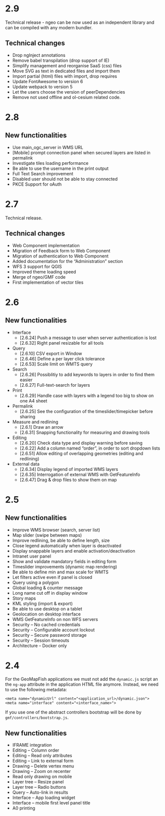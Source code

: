 # 2.9

Technical release - ngeo can be now used as an independent library and
can be compiled with any modern bundler.

## Technical changes

- Drop ngInject annotations
- Remove babel transpilation (drop support of IE)
- Simplify management and reorganise SaaS (css) files
- Move SVG as text in dedicated files and import them
- Import partial (html) files with import, drop requires
- Update FontAwesome to version 6
- Update webpack to version 5
- Let the users choose the version of peerDependencies
- Remove not used offline and ol-cesium related code.

# 2.8

## New functionalities

- Use main_ogc_server in WMS URL
- [Mobile] prompt connection panel when secured layers are listed in permalink
- Investigate tiles loading performance
- Be able to use the username in the print output
- Full Text Search improvement
- Disabled user should not be able to stay connected
- PKCE Support for oAuth

# 2.7

Technical release.

## Technical changes

- Web Component implementation
- Migration of Feedback form to Web Component
- Migration of authentication to Web Component
- Added documentation for the “Administration” section
- WFS 3 support for QGIS
- Improved theme loading speed
- Merge of ngeo/GMF code
- First implementation of vector tiles

# 2.6

## New functionalities

- Interface
  - [2.6.24] Push a message to user when server authentication is lost
  - [2.6.32] Right panel resizable for all tools
- Query
  - [2.6.10] CSV export in Window
  - [2.6.46] Define a per layer click tolerance
  - [2.6.53] Scale limit on WMTS query
- Search
  - [2.6.26] Possiblitiy to add keywords to layers in order to find them easier
  - [2.6.27] Full-text-search for layers
- Print
  - [2.6.29] Handle case with layers with a legend too big to show on one A4 sheet
- Permalink
  - [2.6.25] See the configuration of the timeslider/timepicker before sharing
- Measure and redlining
  - [2.6.1] Draw an arrow
  - [2.6.31] Snapping functionality for measuring and drawing tools
- Editing
  - [2.6.20] Check data type and display warning before saving
  - [2.6.22] Add a column named “order”, in order to sort dropdown lists
  - [2.6.51] Allow editing of overlapping geometries (editing and redlining)
- External data
  - [2.6.34] Display legend of imported WMS layers
  - [2.6.35] Interrogation of external WMS with GetFeatureInfo
  - [2.6.47] Drag & drop files to show them on map

# 2.5

## New functionalities

- Improve WMS browser (search, server list)
- Map slider (swipe between maps)
- Improve redlining, be able to define length, size
- Close legend automatically when layer is deactivated
- Display snappable layers and enable activation/deactivation
- Intranet user panel
- Show and validate mandatory fields in editing form
- Timeslider improvements (dynamic map rendering)
- Be able to define min and max scale for WMTS
- Let filters active even if panel is closed
- Query using a polygon
- Global loading & counter message
- Long name cut off in display window
- Story maps
- KML styling (import & export)
- Be able to use desktop on a tablet
- Geolocation on desktop interface
- WMS GetFeatureInfo on non WFS servers
- Security – No cached credentials
- Security – Configurable account lockout
- Security – Secure password storage
- Security – Session timeouts
- Architecture – Docker only

# 2.4

For the GeoMapFish applications we must not add the `dynamic.js` script an the `ng-app` attribute in
the application HTML file anymore. Instead, we need to use the following metadata:

```
<meta name="dynamicUrl" content="<application_url>/dynamic.json">
<meta name="interface" content="<interface_name>">
```

If you use one of the abstract controllers bootstrap will be done by `gmf/controllers/bootstrap.js`.

## New functionalities

- IFRAME integration
- Editing – Column order
- Editing – Read only attributes
- Editing – Link to external form
- Drawing – Delete vertex menu
- Drawing – Zoom on recenter
- Read only drawing on mobile
- Layer tree – Resize panel
- Layer tree – Radio buttons
- Query – Auto-link in results
- Interface – App loading widget
- Interface – mobile first level panel title
- A0 printing
